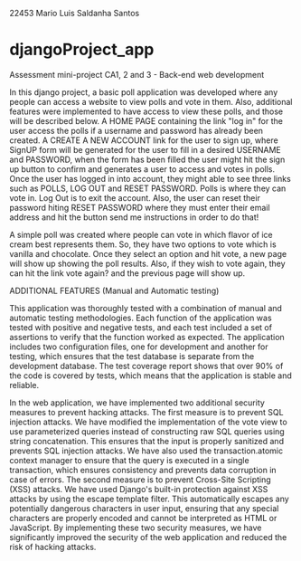 22453 Mario Luis Saldanha Santos
# djangoProject_app
Assessment mini-project CA1, 2 and 3 - Back-end web development

In this django project, a basic poll application was developed where any people can access a website to view polls and vote in them.
Also, additional features were implemented to have access to view these polls, and those will be described below.
A HOME PAGE containing the link "log in" for the user access the polls if a username and password has already been created.
A CREATE A NEW ACCOUNT link for the user to sign up,  where SignUP form will be generated for the user to fill in a desired USERNAME and 
PASSWORD, when the form has been filled the user might hit the sign up button to confirm and generates a user to access and votes in polls.
Once the user has logged in into account, they might able to see three links such as POLLS, LOG OUT and RESET PASSWORD.
Polls is where they can vote in.
Log Out is to exit the account.
Also, the user can reset their password hiting RESET PASSWORD where they must enter their email address and hit the button send me instructions in order
to do that!
 
 A simple poll was created where people can vote in which flavor of ice cream best represents them.
 So, they have two options to vote which is vanilla and chocolate.
 Once they select an option and hit vote, a new page will show up showing the poll results.
 Also, if they wish to vote again, they can hit the link vote again? and the previous page will show up.


ADDITIONAL FEATURES (Manual and Automatic testing)

This application was thoroughly tested with a combination of manual and automatic testing methodologies. Each function of the application was tested with positive and negative tests, and each test included a set of assertions to verify that the function worked as expected. The application includes two configuration files, one for development and another for testing, which ensures that the test database is separate from the development database. The test coverage report shows that over 90% of the code is covered by tests, which means that the application is stable and reliable.


In the web application, we have implemented two additional security measures to prevent hacking attacks. The first measure is to prevent SQL injection attacks. We have modified the implementation of the vote view to use parameterized queries instead of constructing raw SQL queries using string concatenation. This ensures that the input is properly sanitized and prevents SQL injection attacks. We have also used the transaction.atomic context manager to ensure that the query is executed in a single transaction, which ensures consistency and prevents data corruption in case of errors.
The second measure is to prevent Cross-Site Scripting (XSS) attacks. We have used Django's built-in protection against XSS attacks by using the escape template filter. This automatically escapes any potentially dangerous characters in user input, ensuring that any special characters are properly encoded and cannot be interpreted as HTML or JavaScript. By implementing these two security measures, we have significantly improved the security of the web application and reduced the risk of hacking attacks.

